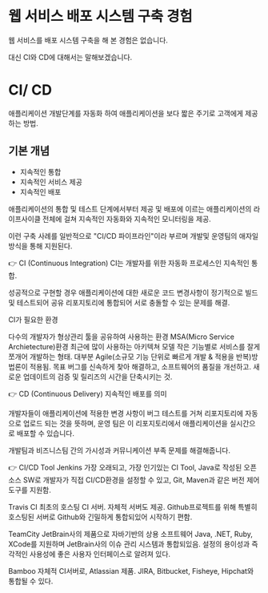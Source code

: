 # 웹 서비스 배포 시스템 구축 경험

웹 서비스를 배포 시스템 구축을 해 본 경험은 없습니다.

대신 CI와 CD에 대해서는 말해보겠습니다.

# CI/ CD

애플리케이션 개발단계를 자동화 하여 애플리케이션을 보다 짧은 주기로 고객에게 제공하는 방법.

## 기본 개념

- 지속적인 통합
- 지속적인 서비스 제공
- 지속적인 배포

애플리케이션의 통합 및 테스트 단계에서부터 제공 및 배포에 이르는 애플리케이션의 라이프사이클 전체에 걸쳐 지속적인 자동화와 지속적인 모니터링을 제공.

이런 구축 사례를 일반적으로 "CI/CD 파이프라인"이라 부르며 개발및 운영팀의 애자일방식을 통해 지원된다.

👉 CI (Continuous Integration)
CI는 개발자를 위한 자동화 프로세스인 지속적인 통합.

성공적으로 구현할 경우 애플리케이션에 대한 새로운 코드 변경사항이 정기적으로 빌드 및 테스트되어 공유 리포지토리에 통합되어 서로 충돌할 수 있는 문제를 해결.

CI가 필요한 환경

다수의 개발자가 형상관리 툴을 공유하여 사용하는 환경
MSA(Micro Service Archietecture)환경
최근에 많이 사용하는 아키텍쳐 모델
작은 기능별로 서비스를 잘게 쪼개어 개발하는 형태.
대부분 Agile(소규모 기능 단위로 빠르게 개발 & 적용을 반복)방법론이 적용됨.
목표
버그를 신속하게 찾아 해결하고, 소프트웨어의 품질을 개선하고.
새로운 업데이트의 검증 및 릴리즈의 시간을 단축시키는 것.

👉 CD (Continuous Delivery)
지속적인 배포를 의미

개발자들이 애플리케이션에 적용한 변경 사항이 버그 테스트를 거쳐 리포지토리에 자동으로 업로드 되는 것을 뜻하며, 운영 팀은 이 리포지토리에서 애플리케이션을 실시간으로 배포할 수 있습니다.

개발팀과 비즈니스팀 간의 가시성과 커뮤니케이션 부족 문제를 해결해줍니다.

👉 CI/CD Tool
Jenkins
가장 오래되고, 가장 인기있는 CI Tool, Java로 작성된 오픈소스 SW로 개발자가 직접 CI/CD환경을 설정할 수 있고, Git, Maven과 같은 버전 제어 도구를 지원함.

Travis CI
최초의 호스팅 CI 서버.
자체적 서버도 제공.
Github프로젝트를 위해 특별히 호스팅된 서버로 Github와 긴밀하게 통합되있어 시작하기 편함.

TeamCity
JetBrain사의 제품으로 자바기반의 상용 소프트웨어
Java, .NET, Ruby, XCode를 지원하며 JetBrain사의 이슈 관리 시스템과 통합되있음.
설정의 용이성과 즉각적인 사용성에 좋은 사용자 인터페이스로 알려져 있다.

Bamboo
자체적 CI서버로, Atlassian 제품.
JIRA, Bitbucket, Fisheye, Hipchat와 통합될 수 있다.